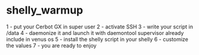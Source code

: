 # shelly_warmup
1 - put your Cerbot GX in super user
2 - activate SSH
3 - write your script in /data
4 - daemonize it and launch it with daemontool supervisor already include in venus os
5 - install the shelly script in your shelly
6 - customize the values
7 - you are ready to enjoy
